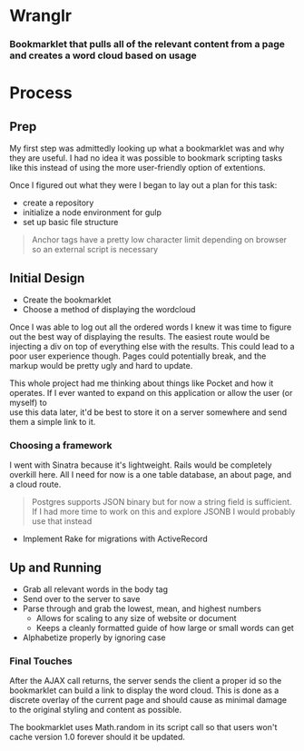 # Wranglr 

### Bookmarklet that pulls all of the relevant content from a page and creates a word cloud based on usage

# Process

## Prep 

My first step was admittedly looking up what a bookmarklet was and why they are useful. 
I had no idea it was possible to bookmark scripting tasks like this instead of using the more
user-friendly option of extentions. 

Once I figured out what they were I began to lay out a plan for this task: 

- create a repository
- initialize a node environment for gulp 
- set up basic file structure 

> Anchor tags have a pretty low character limit depending on browser so an external script is necessary

## Initial Design

-  Create the bookmarklet
-  Choose a method of displaying the wordcloud 

Once I was able to log out all the ordered words I knew it was time to figure
out the best way of displaying the results. The easiest route would be injecting a 
div on top of everything else with the results. This could lead to a poor user
experience though. Pages could potentially break, and the markup would be pretty
ugly and hard to update.

This whole project had me thinking about things like Pocket and how it operates. 
If I ever wanted to expand on this application or allow the user (or myself) to  
use this data later, it'd be best to store it on a server somewhere and send them 
a simple link to it. 

### Choosing a framework 

I went with Sinatra because it's lightweight. Rails would be completely overkill here.
All I need for now is a one table database, an about page, and a cloud route. 

> Postgres supports JSON binary but for now a string field is sufficient. If I had 
> more time to work on this and explore JSONB I would probably use that instead

- Implement Rake for migrations with ActiveRecord

## Up and Running 

- Grab all relevant words in the body tag
- Send over to the server to save 
- Parse through and grab the lowest, mean, and highest numbers 
  * Allows for scaling to any size of website or document
  * Keeps a cleanly formatted guide of how large or small words can get
- Alphabetize properly by ignoring case

### Final Touches

After the AJAX call returns, the server sends the client a proper id so the bookmarklet
can build a link to display the word cloud. This is done as a discrete overlay of the current 
page and should cause as minimal damage to the original styling and content as possible. 

The bookmarklet uses Math.random in its script call so that users won't cache version 1.0 
forever should it be updated. 









